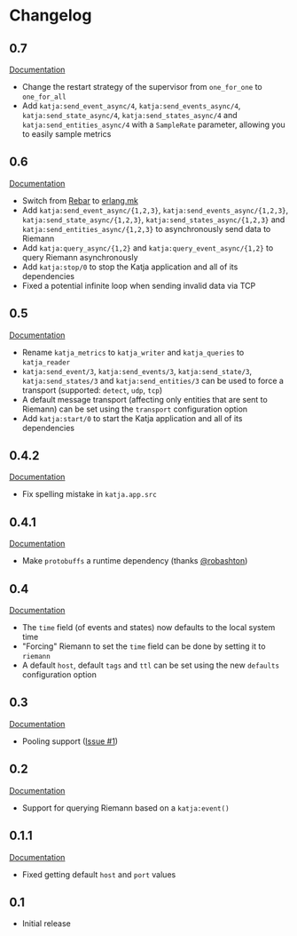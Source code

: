 # Changelog

## 0.7

[Documentation](http://katja.nifoc.pw/0.7/)

* Change the restart strategy of the supervisor from `one_for_one` to `one_for_all`
* Add `katja:send_event_async/4`, `katja:send_events_async/4`, `katja:send_state_async/4`, `katja:send_states_async/4` and `katja:send_entities_async/4` with a `SampleRate` parameter, allowing you to easily sample metrics

## 0.6

[Documentation](http://katja.nifoc.pw/0.6/)

* Switch from [Rebar](https://github.com/rebar/rebar) to [erlang.mk](https://github.com/ninenines/erlang.mk)
* Add `katja:send_event_async/{1,2,3}`, `katja:send_events_async/{1,2,3}`, `katja:send_state_async/{1,2,3}`, `katja:send_states_async/{1,2,3}` and `katja:send_entities_async/{1,2,3}` to asynchronously send data to Riemann
* Add `katja:query_async/{1,2}` and `katja:query_event_async/{1,2}` to query Riemann asynchronously
* Add `katja:stop/0` to stop the Katja application and all of its dependencies
* Fixed a potential infinite loop when sending invalid data via TCP

## 0.5

[Documentation](http://katja.nifoc.pw/0.5/)

* Rename `katja_metrics` to `katja_writer` and `katja_queries` to `katja_reader`
* `katja:send_event/3`, `katja:send_events/3`, `katja:send_state/3`, `katja:send_states/3` and `katja:send_entities/3` can be used to force a transport (supported: `detect`, `udp`, `tcp`)
* A default message transport (affecting only entities that are sent to Riemann) can be set using the `transport` configuration option
* Add `katja:start/0` to start the Katja application and all of its dependencies

## 0.4.2

[Documentation](http://katja.nifoc.pw/0.4.2/)

* Fix spelling mistake in `katja.app.src`

## 0.4.1

[Documentation](http://katja.nifoc.pw/0.4.1/)

* Make `protobuffs` a runtime dependency (thanks [@robashton](https://github.com/robashton))

## 0.4

[Documentation](http://katja.nifoc.pw/0.4/)

* The `time` field (of events and states) now defaults to the local system time
* "Forcing" Riemann to set the `time` field can be done by setting it to `riemann`
* A default `host`, default `tags` and `ttl` can be set using the new `defaults` configuration option

## 0.3

[Documentation](http://katja.nifoc.pw/0.3/)

* Pooling support ([Issue #1](https://github.com/nifoc/katja/issues/1))

## 0.2

[Documentation](http://katja.nifoc.pw/0.2/)

* Support for querying Riemann based on a `katja:event()`

## 0.1.1

[Documentation](http://katja.nifoc.pw/0.1.1/)

* Fixed getting default `host` and `port` values

## 0.1

* Initial release

